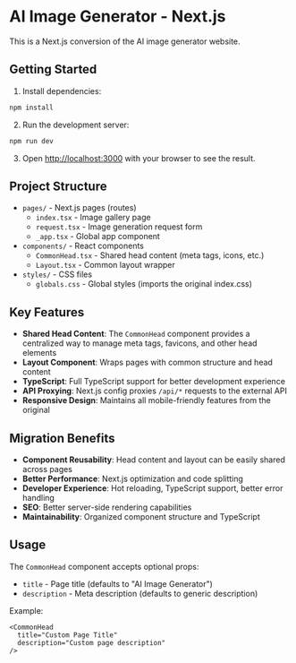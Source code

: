# AI Image Generator - Next.js

This is a Next.js conversion of the AI image generator website.

## Getting Started

1. Install dependencies:
```bash
npm install
```

2. Run the development server:
```bash
npm run dev
```

3. Open [http://localhost:3000](http://localhost:3000) with your browser to see the result.

## Project Structure

- `pages/` - Next.js pages (routes)
  - `index.tsx` - Image gallery page
  - `request.tsx` - Image generation request form
  - `_app.tsx` - Global app component
- `components/` - React components
  - `CommonHead.tsx` - Shared head content (meta tags, icons, etc.)
  - `Layout.tsx` - Common layout wrapper
- `styles/` - CSS files
  - `globals.css` - Global styles (imports the original index.css)

## Key Features

- **Shared Head Content**: The `CommonHead` component provides a centralized way to manage meta tags, favicons, and other head elements
- **Layout Component**: Wraps pages with common structure and head content
- **TypeScript**: Full TypeScript support for better development experience
- **API Proxying**: Next.js config proxies `/api/*` requests to the external API
- **Responsive Design**: Maintains all mobile-friendly features from the original

## Migration Benefits

- **Component Reusability**: Head content and layout can be easily shared across pages
- **Better Performance**: Next.js optimization and code splitting
- **Developer Experience**: Hot reloading, TypeScript support, better error handling
- **SEO**: Better server-side rendering capabilities
- **Maintainability**: Organized component structure and TypeScript

## Usage

The `CommonHead` component accepts optional props:
- `title` - Page title (defaults to "AI Image Generator")
- `description` - Meta description (defaults to generic description)

Example:
```tsx
<CommonHead 
  title="Custom Page Title" 
  description="Custom page description" 
/>
```
